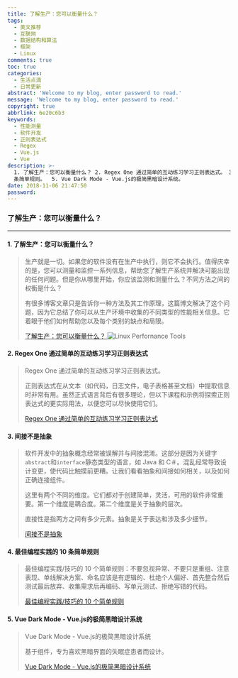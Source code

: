 ```yaml
---
title: 了解生产：您可以衡量什么？
tags:
  - 美文推荐
  - 互联网
  - 数据结构和算法
  - 框架
  - Linux
comments: true
toc: true
categories:
  - 生活点滴
  - 日常更新
abstract: 'Welcome to my blog, enter password to read.'
message: 'Welcome to my blog, enter password to read.'
copyright: true
abbrlink: 6e20c6b3
keywords:
  - 性能测量
  - 软件开发
  - 正则表达式
  - Regex
  - Vue.js
  - Vue
description: >-
  1. 了解生产：您可以衡量什么？ 2. Regex One 通过简单的互动练习学习正则表达式。 3. 间接不是抽象。4. 最佳编程实践的 10
  条简单规则。  5. Vue Dark Mode - Vue.js的极简黑暗设计系统。
date: 2018-11-06 21:47:50
password:
---
```

<script type="text/javascript" src="/js/src/bai.js"></script>

### 了解生产：您可以衡量什么？
---
#### 1. 了解生产：您可以衡量什么？
> 生产就是一切。如果您的软件没有在生产中执行，则它不会执行。值得庆幸的是，您可以测量和监控一系列信息，帮助您了解生产系统并解决可能出现的任何问题。但是你从哪里开始，你应该监测和测量什么？不同方法之间的权衡是什么？
>
> 有很多博客文章只是告诉你一种方法及其工作原理，这篇博文解决了这个问题，因为它总结了你可以从生产环境中收集的不同类型的性能相关信息。它着眼于他们如何帮助您以及每个类别的缺点和局限。
>
> [了解生产：您可以衡量什么？ ](https://www.opsian.com/blog/understanding-production-what-can-you-measure/)
> ![Linux Perfornance Tools](/images/062/zKFBfmv.png)

#### 2. Regex One 通过简单的互动练习学习正则表达式
> Regex One 通过简单的互动练习学习正则表达式。
>
> 正则表达式在从文本（如代码，日志文件，电子表格甚至文档）中提取信息时非常有用。虽然正式语言背后有很多理论，但以下课程和示例将探索正则表达式的更实际用法，以便您可以尽快使用它们。
>
> [ Regex One 通过简单的互动练习学习正则表达式](https://regexone.com/)

#### 3. 间接不是抽象
> 软件开发中的抽象概念经常被误解并与间接混淆。这部分是因为关键字`abstract`和`interface`静态类型的语言，如 Java 和 C＃。混乱经常导致设计变更，使代码比触摸前更糟。让我们看看抽象和间接如何相关，以及如何正确连接组件。
>
> 这里有两个不同的维度。它们都对于创建简单，灵活，可用的软件非常重要。第一个维度是耦合度。第二个维度是关于抽象的层次。
>
> 直接性是指两方之间有多少元素。抽象是关于表达和涉及多少细节。
>
> [间接不是抽象](https://www.silasreinagel.com/blog/2018/10/30/indirection-is-not-abstraction/)

#### 4. 最佳编程实践的 10 条简单规则
> 最佳编程实践/技巧的 10 个简单规则：不要忽视异常、不要只是重组、注意表现、单线解决方案、命名应该是有逻辑的、杜绝个人偏好、首先整合然后测试最后放弃、收集需求后再编码、写单元测试、拒绝写错的代码。
>
> [最佳编程实践/技巧的 10 个简单规则](https://codinginfinite.com/ten-best-programming-practices-tips-tricks/)

#### 5. Vue Dark Mode - Vue.js的极简黑暗设计系统
> Vue Dark Mode - Vue.js的极简黑暗设计系统
>
> 基于组件，专为喜欢黑暗界面的失眠症患者而设计。
>
> [Vue Dark Mode - Vue.js的极简黑暗设计系统](https://www.vuedarkmode.com/)

